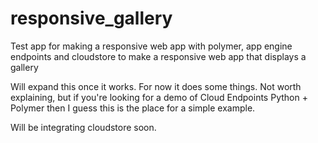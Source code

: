 # responsive_gallery
Test app for making a responsive web app with polymer, app engine endpoints and cloudstore to make a responsive web app that displays a gallery


Will expand this once it works. For now it does some things. Not worth explaining, but if you're looking for a demo of 
Cloud Endpoints Python + Polymer then I guess this is the place for a simple example.

Will be integrating cloudstore soon.
